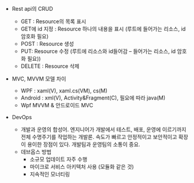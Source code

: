* Rest api의 CRUD
  + GET : Resource의 목록 표시
  + GET에 id 지정 : Resource 하나의 내용을 표시 (루트에 들어가는 리소스, id 암호화 필요)
  + POST : Resource 생성
  + PUT: Resource 수정 (루트에 리소스와 id들어감 – 들어가는 리소스, id 암호화 필요))
  + DELETE : Resource 삭제

* MVC, MVVM 모델 차이
  + WPF : xaml(V), xaml.cs(VM), cs(M)
  + Android : xml(V), Activity&Fragment(C), 필요에 따라 java(M)
  + Wpf MVVM & 안드로이드 MVC

* DevOps
  + 개발과 운영의 합성어. 엔지니어가 개발에서 테스트, 배포, 운영에 이르기까지 전체 수명주기를 작업하는 개발론. 속도가 빠르고 안정적이고 보안적이고 확장이 용이한 장점이 있다. 개발팀과 운영팀의 소통이 중요. 
  + 데브옵스 방법
    - 소규모 업데이트 자주 수행
    - 마이크로 서비스 아키텍처 사용 (모듈화 같은 것)
    - 지속적인 모너티링
